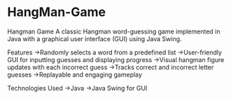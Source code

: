 # HangMan-Game
Hangman Game A classic Hangman word-guessing game implemented in Java with a graphical user interface (GUI) using Java Swing.

Features
->Randomly selects a word from a predefined list
->User-friendly GUI for inputting guesses and displaying progress
->Visual hangman figure updates with each incorrect guess
->Tracks correct and incorrect letter guesses
->Replayable and engaging gameplay

Technologies Used
->Java
->Java Swing for GUI
